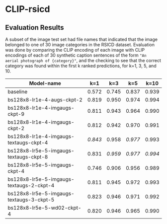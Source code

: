 # CLIP-rsicd


## Evaluation Results

A subset of the image test set had file names that indicated that the image belonged to one of 30 image categories in the RSICD dataset. Evaluation was done by comparing the CLIP encoding of each image with CLIP encodings of each of 30 synthetic caption sentences of the form `"An aerial photograph of {category}"`, and the checking to see that the correct category was found within the first k ranked predictions, for k=1, 3, 5, and 10.

| Model-name                               | k=1   | k=3   | k=5   | k=10  |
| ---------------------------------------- | ----- | ----- | ----- | ----- |
| baseline                                 | 0.572 | 0.745 | 0.837 | 0.939 |
| bs128x8-lr1e-4-augs-ckpt-2               | 0.819 | 0.950 | 0.974 | 0.994 |
| bs128x8-lr1e-4-imgaugs-ckpt-9            | 0.811 | 0.943 | 0.964 | 0.990 |
| bs128x8-lr1e-4-imgaugs-ckpt-2            | 0.812 | 0.942 | 0.970 | 0.991 |
| bs128x8-lr1e-4-imgaugs-textaugs-ckpt-4   | *0.843* | 0.958 | *0.977* | 0.993 |
| bs128x8-lr5e-5-imgaugs-textaugs-ckpt-8   | 0.831 | *0.959* | *0.977* | *0.994* |
| bs128x8-lr5e-5-imgaugs-ckpt-4            | 0.746 | 0.906 | 0.956 | 0.989 |
| bs128x8-lr5e-5-imgaugs-textaugs-2-ckpt-4 | 0.811 | 0.945 | 0.972 | 0.993 |
| bs128x8-lr5e-5-imgaugs-textaugs-3-ckpt-5 | 0.823 | 0.946 | 0.971 | 0.992 |
| bs128x8-lr5e-5-wd02-ckpt-4               | 0.820 | 0.946 | 0.965 | 0.990 |

